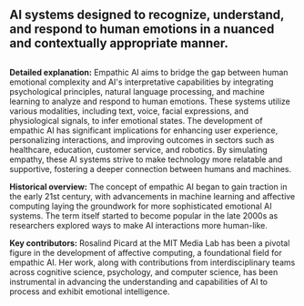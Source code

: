 ## AI systems designed to recognize, understand, and respond to human emotions in a nuanced and contextually appropriate manner.
##

**Detailed explanation:** Empathic AI aims to bridge the gap between human emotional complexity and AI's interpretative capabilities by integrating psychological principles, natural language processing, and machine learning to analyze and respond to human emotions. These systems utilize various modalities, including text, voice, facial expressions, and physiological signals, to infer emotional states. The development of empathic AI has significant implications for enhancing user experience, personalizing interactions, and improving outcomes in sectors such as healthcare, education, customer service, and robotics. By simulating empathy, these AI systems strive to make technology more relatable and supportive, fostering a deeper connection between humans and machines.

**Historical overview:** The concept of empathic AI began to gain traction in the early 21st century, with advancements in machine learning and affective computing laying the groundwork for more sophisticated emotional AI systems. The term itself started to become popular in the late 2000s as researchers explored ways to make AI interactions more human-like.

**Key contributors:** Rosalind Picard at the MIT Media Lab has been a pivotal figure in the development of affective computing, a foundational field for empathic AI. Her work, along with contributions from interdisciplinary teams across cognitive science, psychology, and computer science, has been instrumental in advancing the understanding and capabilities of AI to process and exhibit emotional intelligence.